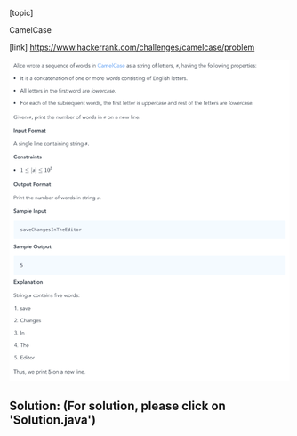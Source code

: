 [topic]

CamelCase

[link]
https://www.hackerrank.com/challenges/camelcase/problem


![Alt text](q.png?raw=true "Title")

## Solution: (For solution, please click on 'Solution.java')